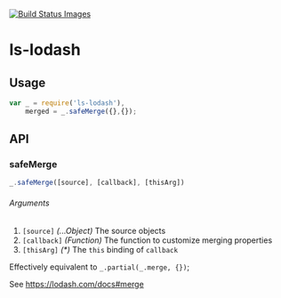 <a href="#" id="status-image-popup" name="status-images" class="open-popup" data-ember-action="327">
    <img src="https://travis-ci.org/LiveSafe/ls-lodash.svg" data-bindattr-328="328" title="Build Status Images">
</a>

# ls-lodash 

## Usage

```js
var _ = require('ls-lodash'),
    merged = _.safeMerge({},{});
```

## API

### safeMerge

```js
_.safeMerge([source], [callback], [thisArg])
```

###### Arguments

1. `[source]` _(...Object)_ The source objects
1. `[callback]` _(Function)_ The function to customize merging properties
1. `[thisArg]` _(*)_ The `this` binding of `callback`

Effectively equivalent to `_.partial(_.merge, {})`;

See https://lodash.com/docs#merge
